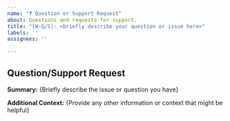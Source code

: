 ```yaml
---
name: "❓ Question or Support Request"
about: Questions and requests for support.
title: "[W-Q/S]: <briefly describe your question or issue here>"
labels: ''
assignees: ''

---
```


## Question/Support Request

**Summary:**
{Briefly describe the issue or question you have}

**Additional Context:**
{Provide any other information or context that might be helpful}
